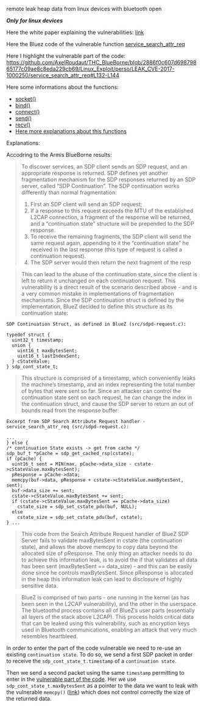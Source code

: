 remote leak heap data from linux devices with bluetooth open

***Only for linux devices***

Here the white paper explaining the vulnerabilities: [link](http://go.armis.com/hubfs/BlueBorne%20Technical%20White%20Paper-1.pdf?t=1517293112971)

Here the Bluez code of the vulnerable function [service_search_attr_req](https://sourcecodebrowser.com/bluez/4.81/sdpd-request_8c.html#a88a67e8cc83d0f53b65629478bc16a06)

Here I highlight the vulnerable part of the code:  https://github.com/AxelRoudaut/THC_BlueBorne/blob/2886f0c607d69879865177c09ae8c8eda229cb69/Linux_Exploit/perso/LEAK_CVE-2017-1000250/service_search_attr_req#L132-L144 

Here some informations about the functions:
  - [socket()](http://pubs.opengroup.org/onlinepubs/7908799/xns/socket.html)
  - [bind()](http://pubs.opengroup.org/onlinepubs/7908799/xns/bind.html)
  - [connect()](http://pubs.opengroup.org/onlinepubs/7908799/xns/connect.html)
  - [send()](http://pubs.opengroup.org/onlinepubs/7908799/xns/send.html)
  - [recv()](http://pubs.opengroup.org/onlinepubs/7908799/xns/recv.html)
  - [Here more explanations about this functions](http://www.i3s.unice.fr/~tettaman/Classes/L2I/ProgSys/11_IntroSockets.pdf)

Explanations:

Accodring to the Armis BlueBorne results:

> To discover services, an SDP client sends an SDP request, and an appropriate response is returned. SDP defines yet another fragmentation mechanism for the SDP responses returned by an SDP server, called “SDP Continuation”. The SDP continuation works differently than normal fragmentation:
  > 1. First an SDP client will send an SDP request;
  > 2. If a response to this request exceeds the MTU of the established L2CAP connection, a fragment of the response will be returned, and a “continuation state” structure will be prepended to the SDP response.
  > 3. To receive the remaining fragments, the SDP client will send the​ ​same​ request again, appending to it the “continuation state” he received in the last response (this type of request is called a continuation request).
  > 4. The SDP server would then return the next fragment of the resp
  
> This can lead to the abuse of the continuation state, since the client is left to return it unchanged on each continuation request.
> This vulnerability is a direct result of the scenario described above - and is a very common mistake in implementations of fragmentation mechanisms. Since the SDP continuation struct is defined by the implementation, BlueZ decided to define this structure as its continuation state:

```
SDP Continuation Struct, as defined in BlueZ (src/sdpd-request.c):

typedef struct {
  uint32_t timestamp;
  union {
    uint16_t maxBytesSent;
    uint16_t lastIndexSent;
  } cStateValue;
} sdp_cont_state_t;
```

> This structure is comprised of a timestamp, which conveniently leaks the machine’s timestamp, and an index representing the total number of bytes that were sent so far.
> Since an attacker can control the continuation state sent on each request, he can change the index in the continuation struct, and cause the SDP server to return an out of bounds read from the response buffer:

```
Excerpt from SDP Search Attribute Request handler - service_search_attr_req (src/sdpd-request.c):

...
} else {
/* continuation State exists -> get from cache */
sdp_buf_t *pCache = sdp_get_cached_rsp(cstate);
if (pCache) {
  uint16_t sent = MIN(max, pCache->data_size - cstate->cStateValue.maxBytesSent);
  pResponse = pCache->data;
  memcpy(buf->data, pResponse + cstate->cStateValue.maxBytesSent, sent);
  buf->data_size += sent;
  cstate->cStateValue.maxBytesSent += sent;
  if (cstate->cStateValue.maxBytesSent == pCache->data_size)
    cstate_size = sdp_set_cstate_pdu(buf, NULL);
  else
    cstate_size = sdp_set_cstate_pdu(buf, cstate);
} ...
```

> This code from the Search Attribute Request handler of BlueZ SDP Server fails to validate maxBytesSent in cstate (the continuation state), and allows the above memcpy to copy data beyond the allocated size of pResponse. The only thing an attacker needs to do to achieve this information leak, is to avoid the if​ ​that validates all data has been sent (maxBytesSent == data_size) - and this can be easily done since he controls maxBytesSent. Since pResponse is allocated in the heap this information leak can lead to disclosure of highly sensitive data.

> BlueZ is comprised of two parts - one running in the kernel (as has been seen in the L2CAP vulnerability), and the other in the userspace. The bluetoothd process contains all of BlueZ’s user parts (essentially all layers of the stack above L2CAP). This process holds critical data that can be leaked using this vulnerability, such as encryption keys used in Bluetooth communications, enabling an attack that very much resembles heartbleed.


In order to enter the part of the code vulnerable we need to re-use an existing `continuation state`. 
To do so, we send a first SDP packet in order to receive the `sdp_cont_state_t.timestamp` of a `continuation state`.

Then we send a second packet using the same `timestamp` permitting to enter in the [vulnerable part of the code](https://github.com/AxelRoudaut/THC_BlueBorne/blob/2886f0c607d69879865177c09ae8c8eda229cb69/Linux_Exploit/perso/LEAK_CVE-2017-1000250/service_search_attr_req#L133).
Her we use `sdp_cont_state_t.maxBytesSent` as a pointer to the data we want to leak with the vulnerable `memcpy()` ([link](https://github.com/AxelRoudaut/THC_BlueBorne/blob/2886f0c607d69879865177c09ae8c8eda229cb69/Linux_Exploit/perso/LEAK_CVE-2017-1000250/service_search_attr_req#L138)) which does not control correctly the size of the returned data. 
